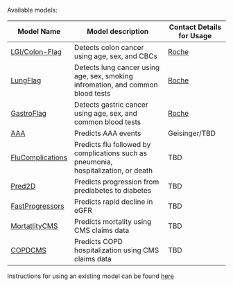 Available models:

| Model Name |  Model description | Contact Details for Usage |
|------------|--------------------|-----------|
| [LGI/Colon-Flag](Models/ColonFlag.md) | Detects colon cancer using age, sex, and CBCs | [Roche](https://navify.roche.com/marketplace/products/algorithms/navify-algorithms-colonflag-by-medial-earlysign) | 
| [LungFlag](Models/LungFlag.md) | Detects lung cancer using age, sex, smoking infromation, and common blood tests | [Roche](https://navifyportal.roche.com/us/en-us/about) |
| [GastroFlag](Models/GastroFlag.md) | Detects gastric cancer using age, sex, and common blood tests | [Roche](https://navifyportal.roche.com/us/en-us/about) |
| [AAA](Models/AAA.md) | Predicts AAA events | Geisinger/TBD |
| [FluComplications](Models/FluComplications.md) | Predicts flu followed by complications such as pneumonia, hospitalization, or death | TBD |
| [Pred2D](Models/Pred2D.md) | Predicts progression from prediabetes to diabetes | TBD |
| [FastProgressors](Models/FastProgressors.md) | Predicts rapid decline in eGFR	 | TBD |
| [MortatlityCMS](Models/MortatlityCMS.md) | Predicts mortality using CMS claims data | TBD |
| [COPDCMS](Models/COPDCMS.md) | Predicts COPD hospitalization using CMS claims data | TBD |

Instructions for using an existing model can be found [here](Infrastructure%20Home%20Page/AlgoMarkers/Howto%20Use%20AlgoMarker.md#how-to-use-the-deployed-algomarker)